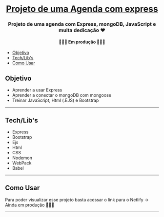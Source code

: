 <h1 align="center">
     <a href="#" alt="Projeto de uma Agenda com express"> Projeto de uma Agenda com express</a>
</h1>

<h3 align="center">
    Projeto de uma agenda com Express, mongoDB, JavaScript e muita dedicação ❤
</h3>

<p align="center">

</p>

<h4 align="center">
	👨🏽‍💻  Em produção  👨🏽‍💻
</h4>

<!--ts-->
   * [Objetivo](#Objetivo)
   * [Tech/Lib's](#Tech/Lib's)
   * [Como Usar](#como-usar)
<!--te-->

## Objetivo

* Aprender a usar Express
* Aprender a conectar o mongoDB com mongoose
* Treinar JavaScript, Html (.EJS) e Bootstrap

---

## Tech/Lib's
* Express
* Bootstrap
* Ejs
* Html
* CSS
* Nodemon
* WebPack
* Babel
---


## Como Usar

Para poder visualizar esse projeto basta acessar o link para o Netlify -> <a href="#">Ainda em produção 👨🏽‍💻</a>

---